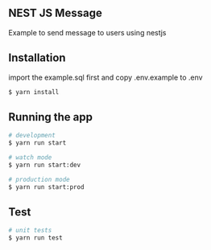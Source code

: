 ## NEST JS Message

Example to send message to users using nestjs

## Installation

import the example.sql first and copy .env.example to .env

```bash
$ yarn install
```

## Running the app

```bash
# development
$ yarn run start

# watch mode
$ yarn run start:dev

# production mode
$ yarn run start:prod
```

## Test

```bash
# unit tests
$ yarn run test

```